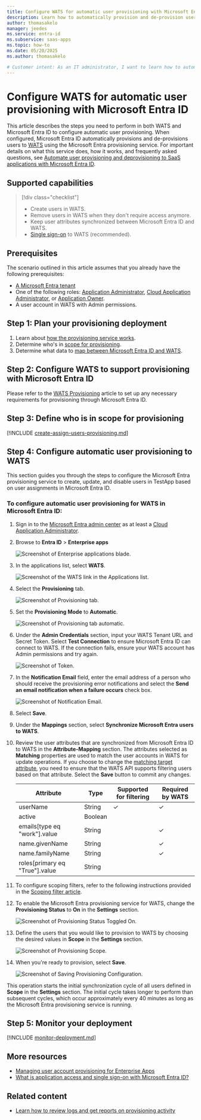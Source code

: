```yaml
---
title: Configure WATS for automatic user provisioning with Microsoft Entra ID
description: Learn how to automatically provision and de-provision user accounts from Microsoft Entra ID to WATS.
author: thomasakelo
manager: jeedes
ms.service: entra-id
ms.subservice: saas-apps
ms.topic: how-to
ms.date: 05/20/2025
ms.author: thomasakelo

# Customer intent: As an IT administrator, I want to learn how to automatically provision and deprovision user accounts from Microsoft Entra ID to WATS so that I can streamline the user management process and ensure that users have the appropriate access to WATS.
---
```


# Configure WATS for automatic user provisioning with Microsoft Entra ID

This article describes the steps you need to perform in both WATS and Microsoft Entra ID to configure automatic user provisioning. When configured, Microsoft Entra ID automatically provisions and de-provisions users to [WATS](https://wats.com) using the Microsoft Entra provisioning service. For important details on what this service does, how it works, and frequently asked questions, see [Automate user provisioning and deprovisioning to SaaS applications with Microsoft Entra ID](~/identity/app-provisioning/user-provisioning.md). 


## Supported capabilities
> [!div class="checklist"]
> * Create users in WATS.
> * Remove users in WATS when they don't require access anymore.
> * Keep user attributes synchronized between Microsoft Entra ID and WATS.
> * [Single sign-on](~/identity/enterprise-apps/add-application-portal-setup-oidc-sso.md) to WATS (recommended).

## Prerequisites

The scenario outlined in this article assumes that you already have the following prerequisites:

* [A Microsoft Entra tenant](~/identity-platform/quickstart-create-new-tenant.md) 
* One of the following roles: [Application Administrator](/entra/identity/role-based-access-control/permissions-reference#application-administrator), [Cloud Application Administrator](/entra/identity/role-based-access-control/permissions-reference#cloud-application-administrator), or [Application Owner](/entra/fundamentals/users-default-permissions#owned-enterprise-applications).
* A user account in WATS with Admin permissions.

## Step 1: Plan your provisioning deployment
1. Learn about [how the provisioning service works](~/identity/app-provisioning/user-provisioning.md).
1. Determine who's in [scope for provisioning](~/identity/app-provisioning/define-conditional-rules-for-provisioning-user-accounts.md).
1. Determine what data to [map between Microsoft Entra ID and WATS](~/identity/app-provisioning/customize-application-attributes.md).

<a name='step-2-configure-wats-to-support-provisioning-with-azure-ad'></a>

## Step 2: Configure WATS to support provisioning with Microsoft Entra ID
Please refer to the [WATS Provisioning](https://support.virinco.com/hc/en-us/articles/7978299009948-WATS-Provisioning-SCIM-) article to set up any necessary requirements for provisioning through Microsoft Entra ID. 

## Step 3: Define who is in scope for provisioning 

[!INCLUDE [create-assign-users-provisioning.md](~/identity/saas-apps/includes/create-assign-users-provisioning.md)]

## Step 4: Configure automatic user provisioning to WATS 

This section guides you through the steps to configure the Microsoft Entra provisioning service to create, update, and disable users in TestApp based on user assignments in Microsoft Entra ID.

<a name='to-configure-automatic-user-provisioning-for-wats-in-azure-ad'></a>

### To configure automatic user provisioning for WATS in Microsoft Entra ID:

1. Sign in to the [Microsoft Entra admin center](https://entra.microsoft.com) as at least a [Cloud Application Administrator](~/identity/role-based-access-control/permissions-reference.md#cloud-application-administrator).
1. Browse to **Entra ID** > **Enterprise apps**

	![Screenshot of Enterprise applications blade.](common/enterprise-applications.png)

1. In the applications list, select **WATS**.

	![Screenshot of the WATS link in the Applications list.](common/all-applications.png)

1. Select the **Provisioning** tab.

	![Screenshot of Provisioning tab.](common/provisioning.png)

1. Set the **Provisioning Mode** to **Automatic**.

	![Screenshot of Provisioning tab automatic.](common/provisioning-automatic.png)

1. Under the **Admin Credentials** section, input your WATS Tenant URL and Secret Token. Select **Test Connection** to ensure Microsoft Entra ID can connect to WATS. If the connection fails, ensure your WATS account has Admin permissions and try again.

 	![Screenshot of Token.](common/provisioning-testconnection-tenanturltoken.png)

1. In the **Notification Email** field, enter the email address of a person who should receive the provisioning error notifications and select the **Send an email notification when a failure occurs** check box.

	![Screenshot of Notification Email.](common/provisioning-notification-email.png)

1. Select **Save**.

1. Under the **Mappings** section, select **Synchronize Microsoft Entra users to WATS**.

1. Review the user attributes that are synchronized from Microsoft Entra ID to WATS in the **Attribute-Mapping** section. The attributes selected as **Matching** properties are used to match the user accounts in WATS for update operations. If you choose to change the [matching target attribute](~/identity/app-provisioning/customize-application-attributes.md), you need to ensure that the WATS API supports filtering users based on that attribute. Select the **Save** button to commit any changes.

   |Attribute|Type|Supported for filtering|Required by WATS|
   |---|---|---|---|
   |userName|String|&check;|&check;
   |active|Boolean||
   |emails[type eq "work"].value|String||&check;
   |name.givenName|String||&check;
   |name.familyName|String||&check;
   |roles[primary eq "True"].value|String||

1. To configure scoping filters, refer to the following instructions provided in the [Scoping filter  article](~/identity/app-provisioning/define-conditional-rules-for-provisioning-user-accounts.md).

1. To enable the Microsoft Entra provisioning service for WATS, change the **Provisioning Status** to **On** in the **Settings** section.

	![Screenshot of Provisioning Status Toggled On.](common/provisioning-toggle-on.png)

1. Define the users that you would like to provision to WATS by choosing the desired values in **Scope** in the **Settings** section.

	![Screenshot of Provisioning Scope.](common/provisioning-scope.png)

1. When you're ready to provision, select **Save**.

	![Screenshot of Saving Provisioning Configuration.](common/provisioning-configuration-save.png)

This operation starts the initial synchronization cycle of all users defined in **Scope** in the **Settings** section. The initial cycle takes longer to perform than subsequent cycles, which occur approximately every 40 minutes as long as the Microsoft Entra provisioning service is running. 

## Step 5: Monitor your deployment

[!INCLUDE [monitor-deployment.md](~/identity/saas-apps/includes/monitor-deployment.md)]

## More resources

* [Managing user account provisioning for Enterprise Apps](~/identity/app-provisioning/configure-automatic-user-provisioning-portal.md)
* [What is application access and single sign-on with Microsoft Entra ID?](~/identity/enterprise-apps/what-is-single-sign-on.md)

## Related content

* [Learn how to review logs and get reports on provisioning activity](~/identity/app-provisioning/check-status-user-account-provisioning.md)

